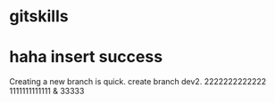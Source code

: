 # gitskills
# haha insert success
Creating a new branch is quick.
create branch dev2.
2222222222222
1111111111111 & 33333
